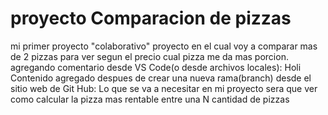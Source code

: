 # proyecto Comparacion de pizzas
mi primer proyecto "colaborativo"
proyecto en el cual voy a comparar mas de 2 pizzas para ver segun el precio cual pizza me da mas porcion.
agregando comentario desde VS Code(o desde archivos locales): Holi
Contenido agregado despues de crear una nueva rama(branch) desde el sitio web de Git Hub: Lo que se va a necesitar en mi proyecto sera que ver como calcular la pizza mas rentable entre una N cantidad de pizzas
